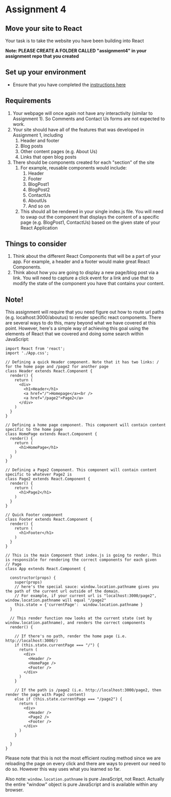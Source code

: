 # Assignment 4
## Move your site to React

Your task is to take the website you have been building into React

**Note: PLEASE CREATE A FOLDER CALLED "assignment4" in your assignment repo that you created**

## Set up your environment
 - Ensure that you have completed the [instructions here](/class_prep/p-intro-to-react.html)

## Requirements

1. Your webpage will once again not have any interactivity (similar to Assignment 1). So Comments and Contact Us forms are not expected to work.
2. Your site should have all of the features that was developed in Assignment 1, including
	1. Header and footer
	2. Blog posts
	3. Other content pages (e.g. About Us)
	4. Links that open blog posts
3. There should be components created for each "section" of the site
    1. For example, reusable components would include:
        1. Header
        2. Footer
        3. BlogPost1
        4. BlogPost2
        5. ContactUs
        6. AboutUs
        7. And so on
    2. This should all be rendered in your single index.js file. You will need to swap out the component that displays the content of a specific page (e.g. BlogPost1, ContactUs) based on the given state of your React Application
        

## Things to consider
1. Think about the different React Components that will  be a part of your app. For example, a header and a footer would make great React Components.
2. Think about how you are going to display a new page/blog post via a link. You will need to capture a click event for a link and use that to modify the state of the component you have that contains your content.

## Note! ##

This assignment will require that you need figure out how to route url paths (e.g. localhost:3000/aboutus) to render specific react components. There are several ways to do this, many beyond what we have covered at this point. However, here's a simple way of achieving this goal using the elements of React that we covered and doing some search within JavaScript:

```
import React from 'react';
import './App.css';

// Defining a quick Header component. Note that it has two links: / for the home page and /page2 for another page
class Header extends React.Component {
  render() {
    return (
      <div>
        <h1>Header</h1>
        <a href="/">Homepage</a><br />
        <a href="/page2">Page2</a>
      </div>
    )
  }
}

// Defining a home page component. This component will contain content specific to the home page
class HomePage extends React.Component {
  render() {
    return (
      <h1>HomePage</h1>
    )
  }
}

// Defining a Page2 Component. This component will contain content specific to whatever Page2 is
class Page2 extends React.Component {
  render() {
    return (
      <h1>Page2</h1>
    )
  }
}

// Quick Footer component
class Footer extends React.Component {
  render() {
    return (
      <h1>Footer</h1>
    )
  }
}

// This is the main Component that index.js is going to render. This is responsible for rendering the correct components for each given
// Page
class App extends React.Component {

  constructor(props) {
    super(props)
    // here's the special sauce: window.location.pathname gives you the path of the current url outside of the domain.
    // For example, if your current url is "localhost:3000/page2", window.location.pathname will equal "/page2"
    this.state = {'currentPage':  window.location.pathname }
  }

  // This render function now looks at the current state (set by window.location.pathname), and renders the correct components
  render() { 

    // If there's no path, render the home page (i.e. http://localhost:3000/)
    if (this.state.currentPage === "/") {
      return (
        <div>
          <Header />
          <HomePage />
          <Footer /> 
        </div>
      )
    }

    // If the path is /page2 (i.e. http://localhost:3000/page2, then render the page with Page2 content)
    else if (this.state.currentPage === "/page2") {
      return (
        <div>
          <Header />
          <Page2 />
          <Footer /> 
        </div>
      )
    }
      
  }
}
```

Please note that this is not the most efficient routing method since we are reloading the page on every click and there are ways to prevent our need to do so. However this way uses what you learned so far.

Also note: `window.location.pathname` is pure JavaScript, not React. Actually the entire "window" object is pure JavaScript and is available within any browser.